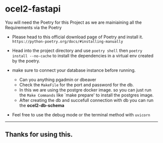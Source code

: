 # ocel2-fastapi

You will need the Poetry for this Project as we are mainiaining all the Requirements via the Poetry

- Please head to this official download page of Poetry and install it.
  `https://python-poetry.org/docs/#installing-manually`

- Head into the project directory and use `poetry shell` then `poetry install --no-cache` to install the dependencies in a virtual env created by the poetry.

- make sure to connect your database instance before running.

  - Can you anything pgadmin or dbeaver
  - Check the `MakeFile` for the port and password for the db.
  - In this we are using the postgre docker image. so you can just run the `Make Commands` like `make prepare' to install the postgres image.
  - After creating the db and succefull connection with db you can run the **ocel2-db-schema**

- Feel free to use the debug mode or the terminal method with `uvicorn`

---

## Thanks for using this.
